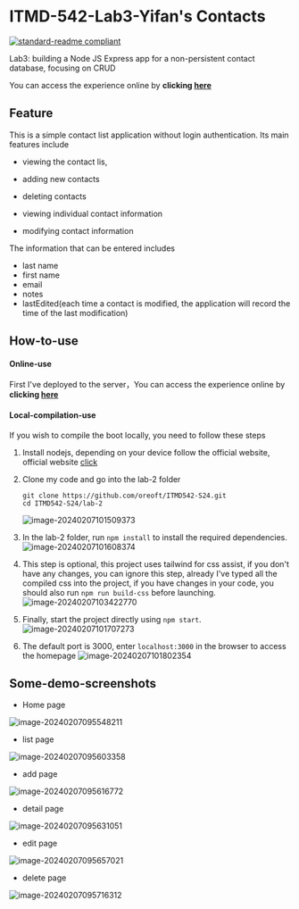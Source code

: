 # ITMD-542-Lab3-Yifan's Contacts

[![standard-readme compliant](https://img.shields.io/badge/readme%20style-standard-brightgreen.svg?style=flat-square)](https://github.com/RichardLitt/standard-readme)

Lab3: building a Node JS Express app for a non-persistent contact database, focusing on CRUD

You can access the experience online by **clicking [here](http://itmd542-lab2-yifan.someget.work/)**

## Feature

This is a simple contact list application without login authentication. Its main features include

- viewing the contact lis,

-  adding new contacts 

- deleting contacts

- viewing individual contact information

- modifying contact information

The information that can be entered includes 

  - last name
  - first name 
  - email
  - notes
  - lastEdited(each time a contact is modified, the application will record the time of the last modification)

## How-to-use

#### Online-use

First I've deployed to the server，You can access the experience online by **clicking [here](http://itmd542-lab2-yifan.someget.work/)**

#### Local-compilation-use

If you wish to compile the boot locally, you need to follow these steps

1. Install nodejs, depending on your device follow the official website, official website [click](https://nodejs.org/en/download/current)

2. Clone my code and go into the lab-2 folder

   ```shell
   git clone https://github.com/oreoft/ITMD542-S24.git
   cd ITMD542-S24/lab-2
   ```
   ![image-20240207101509373](https://mypicgogo.oss-cn-hangzhou.aliyuncs.com/tuchuang202402071015412.png)
   
3. In the lab-2 folder, run `npm install` to install the required dependencies.
![image-20240207101608374](https://mypicgogo.oss-cn-hangzhou.aliyuncs.com/tuchuang202402071016397.png)

4. This step is optional, this project uses tailwind for css assist, if you don't have any changes, you can ignore this step, already I've typed all the compiled css into the project, if you have changes in your code, you should also run `npm run build-css` before launching.
![image-20240207103422770](https://mypicgogo.oss-cn-hangzhou.aliyuncs.com/tuchuang202402071052461.png)

5. Finally, start the project directly using `npm start`.
![image-20240207101707273](https://mypicgogo.oss-cn-hangzhou.aliyuncs.com/tuchuang202402071017297.png)

5. The default port is 3000, enter `localhost:3000` in the browser to access the homepage
![image-20240207101802354](https://mypicgogo.oss-cn-hangzhou.aliyuncs.com/tuchuang202402071018377.png)

## Some-demo-screenshots
- Home page

![image-20240207095548211](https://mypicgogo.oss-cn-hangzhou.aliyuncs.com/tuchuang202402070955254.png)

- list page

![image-20240207095603358](https://mypicgogo.oss-cn-hangzhou.aliyuncs.com/tuchuang202402070956379.png)

- add page

![image-20240207095616772](https://mypicgogo.oss-cn-hangzhou.aliyuncs.com/tuchuang202402070956810.png)

- detail page

![image-20240207095631051](https://mypicgogo.oss-cn-hangzhou.aliyuncs.com/tuchuang202402070956075.png)

- edit page

![image-20240207095657021](https://mypicgogo.oss-cn-hangzhou.aliyuncs.com/tuchuang202402070956042.png)

- delete page

![image-20240207095716312](https://mypicgogo.oss-cn-hangzhou.aliyuncs.com/tuchuang202402070957332.png)
